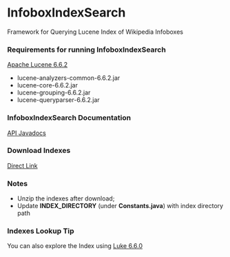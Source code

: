 # InfoboxIndexSearch

Framework for Querying Lucene Index of Wikipedia Infoboxes

### Requirements for running InfoboxIndexSearch
[Apache Lucene 6.6.2](http://lucene.apache.org/core/6_6_2/)
* lucene-analyzers-common-6.6.2.jar
* lucene-core-6.6.2.jar
* lucene-grouping-6.6.2.jar
* lucene-queryparser-6.6.2.jar

### InfoboxIndexSearch Documentation
[API Javadocs](https://guardiaum.github.io/InfoboxIndexSearch/index.html)

### Download Indexes
[Direct Link]()

### Notes
* Unzip the indexes after download;
* Update **INDEX_DIRECTORY** (under **Constants.java**) with index directory path

### Indexes Lookup Tip 
You can also explore the Index using [Luke 6.6.0](https://github.com/DmitryKey/luke/releases/tag/luke-6.6.0)